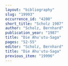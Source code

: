 ```yaml
---
layout: "bibliography"
slug: "19993"
occurrence_id: "4200"
short_title: "Scholz 1987"
author: "Scholz, Bernhard"
publication_year: "1987"
title: "Die Ahu'utu-Saga"
pages: "52-55"
editor: "Scholz, Bernhard"
title: "Die Ahu'utu-Saga"
previous_item: "19996"
---
```

